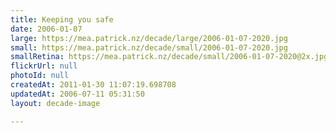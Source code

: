 ```yaml
---
title: Keeping you safe
date: 2006-01-07
large: https://mea.patrick.nz/decade/large/2006-01-07-2020.jpg
small: https://mea.patrick.nz/decade/small/2006-01-07-2020.jpg
smallRetina: https://mea.patrick.nz/decade/small/2006-01-07-2020@2x.jpg
flickrUrl: null
photoId: null
createdAt: 2011-01-30 11:07:19.698708
updatedAt: 2006-07-11 05:31:50
layout: decade-image

---
```


